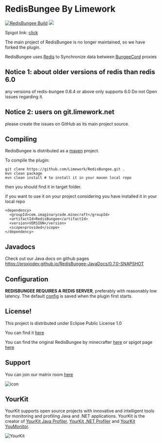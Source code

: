 # RedisBungee By Limework

[![RedisBungee Build](https://github.com/proxiodev/RedisBungee/actions/workflows/maven.yml/badge.svg)](https://github.com/Limework/RedisBungee/actions/workflows/maven.yml) [![](https://jitpack.io/v/limework/redisbungee.svg)](https://jitpack.io/#limework/redisbungee)

Spigot link: [click](https://www.spigotmc.org/resources/redisbungee.87700/)

The main project of RedisBungee is no longer maintained, so we have forked the plugin.

RedisBungee uses [Redis](https://redis.io) to Synchronize data between [BungeeCord](https://github.com/SpigotMC/BungeeCord) proxies

## Notice 1: about older versions of redis than redis 6.0

any versions of redis-bungee 0.6.4 or above only supports 6.0
Do not Open issues regarding it.

## Notice 2: users on git.limework.net

please create the issues on GitHub as its main project source.

## Compiling
RedisBungee is distributed as a [maven](https://maven.apache.org) project. 

To compile the plugin:

    git clone https://github.com/Limework/RedisBungee.git .
    mvn clean package
    mvn clean install # to install it in your maven local repo

then you should find it in target folder.

if you want to use it on your project considering you have installed it in your local repo

    <dependency>
      <groupId>com.imaginarycode.minecraft</groupId>
      <artifactId>RedisBungee</artifactId>
      <version>VERSION</version>
      <scope>provided</scope>
    </dependency>


## Javadocs
Check out our Java docs on github pages
https://proxiodev.github.io/RedisBungee-JavaDocs/0.7.0-SNAPSHOT

## Configuration

**REDISBUNGEE REQUIRES A REDIS SERVER**, preferably with reasonably low latency. The default [config](https://github.com/proxiodev/RedisBungee/blob/master/src/main/resources/example_config.yml) is saved when the plugin first starts.

## License!

This project is distributed under Eclipse Public License 1.0

You can find it [here](https://github.com/proxiodev/RedisBungee/blob/master/LICENSE)

You can find the original RedisBungee by minecrafter [here](https://github.com/minecrafter/RedisBungee) or spigot page [here](https://www.spigotmc.org/resources/redisbungee.13494/)

## Support

You can join our matrix room [here](https://matrix.to/#/!zhedzmRNSZXfuOPZUB:govindas.net?via=govindas.net&via=matrix.org)

![icon](https://matrix.org/images/matrix-logo-white.svg)


## YourKit

YourKit supports open source projects with innovative and intelligent tools for monitoring and profiling Java and .NET applications. YourKit is the creator of [YourKit Java Profiler](https://www.yourkit.com/java/profiler/), [YourKit .NET Profiler](https://www.yourkit.com/.net/profiler/) and [YourKit YouMonitor](https://www.yourkit.com/youmonitor/).

![YourKit](https://www.yourkit.com/images/yklogo.png)
